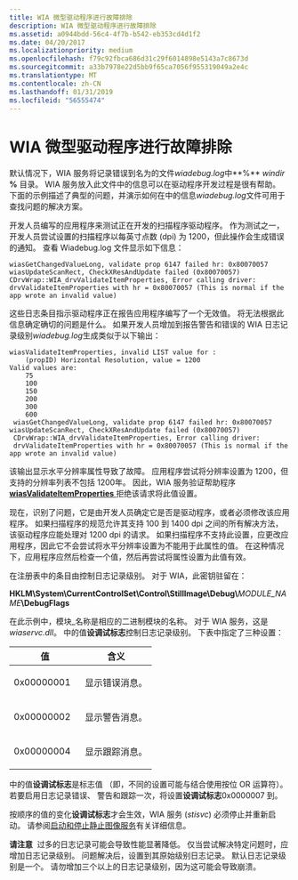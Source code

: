 ```yaml
---
title: WIA 微型驱动程序进行故障排除
description: WIA 微型驱动程序进行故障排除
ms.assetid: a0944bdd-56c4-4f7b-b542-eb353cd4d1f2
ms.date: 04/20/2017
ms.localizationpriority: medium
ms.openlocfilehash: f79c92fbca686d31c29f6014898e5143a7c8673d
ms.sourcegitcommit: a33b7978e22d5bb9f65ca7056f955319049a2e4c
ms.translationtype: MT
ms.contentlocale: zh-CN
ms.lasthandoff: 01/31/2019
ms.locfileid: "56555474"
---
```

# <a name="wia-minidriver-troubleshooting"></a>WIA 微型驱动程序进行故障排除





默认情况下，WIA 服务将记录错误到名为的文件*wiadebug.log*中**%** <em>windir</em> **%** 目录。 WIA 服务放入此文件中的信息可以在驱动程序开发过程是很有帮助。 下面的示例描述了典型的问题，并演示如何在中的信息*wiadebug.log*文件可用于查找问题的解决方案。

开发人员编写的应用程序来测试正在开发的扫描程序驱动程序。 作为测试之一，开发人员尝试设置的扫描程序以每英寸点数 (dpi) 为 1200，但此操作会生成错误的通知。 查看 Wiadebug.log 文件显示如下信息：

```console
wiasGetChangedValueLong, validate prop 6147 failed hr: 0x80070057
wiasUpdateScanRect, CheckXResAndUpdate failed (0x80070057)
CDrvWrap::WIA_drvValidateItemProperties, Error calling driver:
drvValidateItemProperties with hr = 0x80070057 (This is normal if the app wrote an invalid value)
```

这些日志条目指示驱动程序正在报告应用程序编写了一个无效值。 将无法根据此信息确定确切的问题是什么。 如果开发人员增加到报告警告和错误的 WIA 日志记录级别*wiadebug.log*生成类似于以下输出：

```console
wiasValidateItemProperties, invalid LIST value for : 
    (propID) Horizontal Resolution, value = 1200
Valid values are:
    75
    100
    150
    200
    300
    600
 wiasGetChangedValueLong, validate prop 6147 failed hr: 0x80070057
wiasUpdateScanRect, CheckXResAndUpdate failed (0x80070057)
 CDrvWrap::WIA_drvValidateItemProperties, Error calling driver: 
 drvValidateItemProperties with hr = 0x80070057 (This is normal if the app wrote an invalid value)
```

该输出显示水平分辨率属性导致了故障。 应用程序尝试将分辨率设置为 1200，但支持的分辨率列表不包括 1200年。 因此，WIA 服务验证帮助程序[ **wiasValidateItemProperties** ](https://msdn.microsoft.com/library/windows/hardware/ff549454)拒绝该请求将此值设置。

现在，识别了问题，它是由开发人员确定它是否是驱动程序，或者必须修改该应用程序。 如果扫描程序的规范允许其支持 100 到 1400 dpi 之间的所有解决方法，该驱动程序应能处理对 1200 dpi 的请求。 如果扫描程序不支持此设置，应更改应用程序，因此它不会尝试将水平分辨率设置为不能用于此属性的值。 在这种情况下，应用程序应然后检查一个值，然后再尝试将属性设置为此值有效。

在注册表中的条目由控制日志记录级别。 对于 WIA，此密钥驻留在：

**HKLM\\System\\CurrentControlSet\\Control\\StillImage\\Debug\\**<em>MODULE\_NAME</em>**\\DebugFlags**

在此示例中，模块\_名称是相应的二进制模块的名称。 对于 WIA 服务，这是*wiaservc.dll*。 中的值**设调试标志**控制日志记录级别。 下表中指定了三种设置：

<table>
<colgroup>
<col width="50%" />
<col width="50%" />
</colgroup>
<thead>
<tr class="header">
<th>值</th>
<th>含义</th>
</tr>
</thead>
<tbody>
<tr class="odd">
<td><p>0x00000001</p></td>
<td><p>显示错误消息。</p></td>
</tr>
<tr class="even">
<td><p>0x00000002</p></td>
<td><p>显示警告消息。</p></td>
</tr>
<tr class="odd">
<td><p>0x00000004</p></td>
<td><p>显示跟踪消息。</p></td>
</tr>
</tbody>
</table>

中的值**设调试标志**是标志值 （即，不同的设置可能与结合使用按位 OR 运算符）。 若要启用日志记录错误、 警告和跟踪一次，将设置**设调试标志**0x0000007 到。

按顺序的值的变化**设调试标志**才会生效，WIA 服务 (*stisvc*) 必须停止并重新启动。 请参阅[启动和停止静止图像服务](starting-and-stopping-the-still-image-service.md)有关详细信息。

**请注意**  过多的日志记录可能会导致性能显著降低。 仅当尝试解决特定问题时，应增加日志记录级别。 问题解决后，设置到其原始级别日志记录。 默认日志记录级别是一个。 请勿增加三个以上的日志记录级别，因为这可能会导致崩溃。
